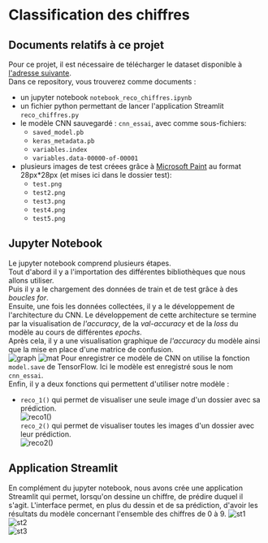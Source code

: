 # Classification des chiffres  

## Documents relatifs à ce projet
Pour ce projet, il est nécessaire de télécharger le dataset disponible à [l'adresse suivante](https://github.com/teavanist/MNIST-JPG).  
Dans ce repository, vous trouverez comme documents : 
- un jupyter notebook `notebook_reco_chiffres.ipynb`
- un fichier python permettant de lancer l'application Streamlit `reco_chiffres.py`
- le modèle CNN sauvegardé : `cnn_essai`, avec comme sous-fichiers:
  - `saved_model.pb`
  - `keras_metadata.pb`
  - `variables.index`
  - `variables.data-00000-of-00001`
- plusieurs images de test créees grâce à [Microsoft Paint](https://support.microsoft.com/fr-fr/windows/obtenir-microsoft-paint-a6b9578c-ed1c-5b09-0699-4ed8115f9aa9) au format 28px*28px (et mises ici dans le dossier test):
  - `test.png`
  - `test2.png`
  - `test3.png`
  - `test4.png`
  - `test5.png`

## Jupyter Notebook
Le jupyter notebook comprend plusieurs étapes.  
Tout d'abord il y a l'importation des différentes bibliothèques que nous allons utiliser.  
Puis il y a le chargement des données de train et de test grâce à des *boucles for*.  
Ensuite, une fois les données collectées, il y a le développement de l'architecture du CNN. 
Le développement de cette architecture se termine par la visualisation de *l'accuracy*, de la *val-accuracy* et de la *loss* du modèle au cours de différentes *epochs*.  
Après cela, il y a une visualisation graphique de *l'accuracy* du modèle ainsi que la mise en place d'une matrice de confusion.  
![graph](/pj_readme/graph_acc.png)  ![mat](pj_readme/matrice_confusion.png)
Pour enregistrer ce modèle de CNN on utilise la fonction `model.save` de TensorFlow. Ici le modèle est enregistré sous le nom `cnn_essai`.  
Enfin, il y a deux fonctions qui permettent d'utiliser notre modèle :
  - `reco_1()` qui permet de visualiser une seule image d'un dossier avec sa prédiction.  
![reco1()](/pj_readme/reco1.png)  
`reco_2()` qui permet de visualiser toutes les images d'un dossier avec leur prédiction.  
![reco2()](/pj_readme/reco2.png) 

## Application Streamlit
En complément du jupyter notebook, nous avons crée une application Streamlit qui permet, lorsqu'on dessine un chiffre, de prédire duquel il s'agit. 
L'interface permet, en plus du dessin et de sa prédiction, d'avoir les résultats du modèle concernant l'ensemble des chiffres de 0 à 9.
![st1](pj_readme/streamlit1.png)  
![st2](pj_readme/streamlit2.png)  
![st3](pj_readme/streamlit3.png)  
